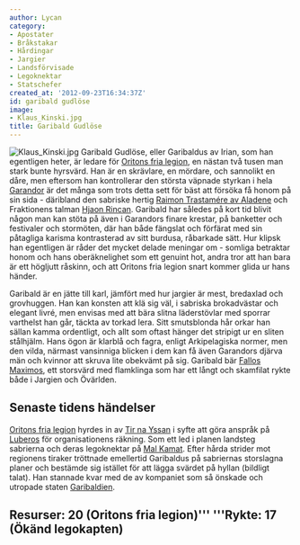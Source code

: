 ```yaml
---
author: Lycan
category:
- Apostater
- Bråkstakar
- Hårdingar
- Jargier
- Landsförvisade
- Legoknektar
- Statschefer
created_at: '2012-09-23T16:34:37Z'
id: garibald gudlöse
image:
- Klaus_Kinski.jpg
title: Garibald Gudlöse
---
```

![][1] Garibald Gudlöse, eller Garibaldus av Irian, som han egentligen heter, är ledare för [Oritons fria legion], en nästan två tusen man stark bunte hyrsvärd. Han är en skrävlare, en mördare, och sannolikt en dåre, men eftersom han kontrollerar den största väpnade styrkan i hela [Garandor] är det många som trots detta sett för bäst att försöka få honom på sin sida - däribland den sabriske hertig [Raimon Trastamére av Aladene] och Fraktionens talman [Hjaon Rincan]. Garibald har således på kort tid blivit någon man kan stöta på även i Garandors finare krestar, på banketter och festivaler och stormöten, där han både fängslat och förfärat med sin påtagliga karisma kontrasterad av sitt burdusa, råbarkade sätt. Hur klipsk han egentligen är råder det mycket delade meningar om - somliga betraktar honom och hans oberäknelighet som ett genuint hot, andra tror att han bara är ett högljutt råskinn, och att Oritons fria legion snart kommer glida ur hans händer.

Garibald är en jätte till karl, jämfört med hur jargier är mest, bredaxlad och grovhuggen. Han kan konsten att klä sig väl, i sabriska brokadvästar och elegant livré, men envisas med att bära slitna läderstövlar med sporrar varthelst han går, täckta av torkad lera. Sitt smutsblonda hår orkar han sällan kamma ordentligt, och allt som oftast hänger det stripigt ur en sliten stålhjälm. Hans ögon är klarblå och fagra, enligt Arkipelagiska normer, men den vilda, närmast vansinniga blicken i dem kan få även Garandors djärva män och kvinnor att skruva lite obekvämt på sig. Garibald bär [Fallos Maximos], ett storsvärd med flamklinga som har ett långt och skamfilat rykte både i Jargien och Övärlden.

## Senaste tidens händelser

[Oritons fria legion] hyrdes in av [Tir na Yssan] i syfte att göra anspråk på [Luberos] för organisationens räkning. Som ett led i planen landsteg sabrierna och deras legoknektar på [Mal Kamat]. Efter hårda strider mot regionens tiraker tröttnade emellertid Garibaldus på sabriernas storslagna planer och bestämde sig istället för att lägga svärdet på hyllan (bildligt talat). Han stannade kvar med de av kompaniet som så önskade och utropade staten [Garibaldien].

## Resurser: 20 (Oritons fria legion)''' '''Rykte: 17 (Ökänd legokapten)

  [1]: Klaus_Kinski.jpg "Klaus_Kinski.jpg"
  [Oritons fria legion]: Oritons_fria_legion
  [Garandor]: Garandor
  [Raimon Trastamére av Aladene]: Raimon_Trastamére_av_Aladene
  [Hjaon Rincan]: Hjaon_Rincan
  [Fallos Maximos]: Fallos_Maximos
  [Tir na Yssan]: Tir_na_Yssan
  [Luberos]: Luberos
  [Mal Kamat]: Mal_Kamat
  [Garibaldien]: Garibaldien